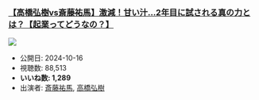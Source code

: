 ### [【高橋弘樹vs斎藤祐馬】激減！甘い汁…2年目に試される真の力とは？【起業ってどうなの？】](https://www.youtube.com/watch?v=BOkO6F5eyQo)
[![](https://img.youtube.com/vi/BOkO6F5eyQo/sddefault.jpg)](https://www.youtube.com/watch?v=BOkO6F5eyQo)
-   公開日: 2024-10-16
-   視聴数: 88,513
-   **いいね数: 1,289**
-   出演者: [斎藤祐馬](/rehacq_fan/people/斎藤祐馬 "wikilink"), [高橋弘樹](/rehacq_fan/people/高橋弘樹 "wikilink")
